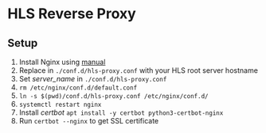 # HLS Reverse Proxy
## Setup

1. Install Nginx using [manual](https://nginx.org/en/linux_packages.html)
1. Replace *<HLS root name>* in `./conf.d/hls-proxy.conf` with your HLS root server hostname
1. Set *server_name*  in `./conf.d/hls-proxy.conf`
1. `rm /etc/nginx/conf.d/default.conf`
1. `ln -s $(pwd)/conf.d/hls-proxy.conf /etc/nginx/conf.d/`
1. `systemctl restart nginx`
1. Install *certbot* `apt install -y certbot python3-certbot-nginx`
1. Run `certbot --nginx` to get SSL certificate 

